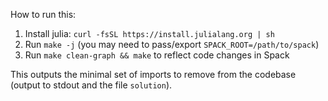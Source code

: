 How to run this:

1. Install julia: `curl -fsSL https://install.julialang.org | sh`
2. Run `make -j` (you may need to pass/export `SPACK_ROOT=/path/to/spack`)
3. Run `make clean-graph && make` to reflect code changes in Spack

This outputs the minimal set of imports to remove from the codebase (output to
stdout and the file `solution`).

